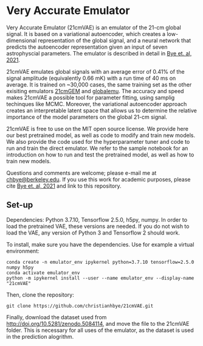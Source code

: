 # Very Accurate Emulator

Very Accurate Emulator (21cmVAE) is an emulator of the 21-cm global signal. It is based on a variational autoencoder, which creates a low-dimensional representation of the global signal, and a neural network that predicts the autoencoder representation given an input of seven astrophyscial parameters. The emulator is described in detail in [Bye et. al, 2021](arxiv.org). 

21cmVAE emulates global signals with an average error of 0.41% of the signal amplitude (equivalently 0.66 mK) with a run time of 40 ms on average. It is trained on ~30,000 cases, the same training set as the other exisiting emulators [21cmGEM](https://ui.adsabs.harvard.edu/abs/2020MNRAS.495.4845C/abstract) and [globalemu](https://ui.adsabs.harvard.edu/abs/2021arXiv210404336B/abstract). The accuracy and speed makes 21cmVAE a possible tool for parameter fitting, using samplig techinques like MCMC. Moreover, the variational autoencoder approach creates an interpretable latent space that allows us to determine the relative importance of the model parameters on the global 21-cm signal. 

21cmVAE is free to use on the MIT open source license. We provide here our best pretrained model, as well as code to modify and train new models. We also provide the code used for the hyperparameter tuner and code to run and train the direct emulator. We refer to the sample notebook for an introduction on how to run and test the pretrained model, as well as how to train new models. 

Questions and comments are welcome; please e-mail me at chbye@berkeley.edu. If you use this work for academic purposes, please cite [Bye et. al, 2021](arxiv.org) and link to this repository.

## Set-up
Dependencies: Python 3.7.10, Tensorflow 2.5.0, h5py, numpy. In order to load the pretrained VAE, these versions are needed. If you do not wish to load the VAE, any version of Python 3 and Tensorflow 2 should work.

To install, make sure you have the dependencies. Use for example a virtual environment:
```
conda create -n emulator_env ipykernel python=3.7.10 tensorflow=2.5.0 numpy h5py
conda activate emulator_env
python -m ipykernel install --user --name emulator_env --display-name "21cmVAE"
```
Then, clone the repository:
```
git clone https://github.com/christianhbye/21cmVAE.git
```

Finally, download the dataset used from http://doi.org/10.5281/zenodo.5084114, and move the file to the 21cmVAE folder. This is necessary for all uses of the emulator, as the dataset is used in the prediction alogrithm.
